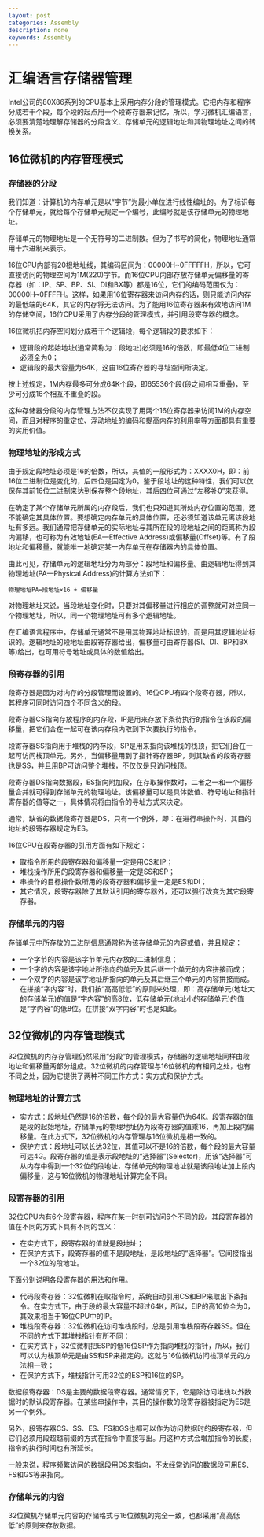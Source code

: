 ```yaml
---
layout: post
categories: Assembly
description: none
keywords: Assembly
---
```

# 汇编语言存储器管理
Intel公司的80X86系列的CPU基本上采用内存分段的管理模式。它把内存和程序分成若干个段，每个段的起点用一个段寄存器来记忆，所以，学习微机汇编语言，必须要清楚地理解存储器的分段含义、存储单元的逻辑地址和其物理地址之间的转换关系。

## 16位微机的内存管理模式
### 存储器的分段
我们知道：计算机的内存单元是以“字节”为最小单位进行线性编址的。为了标识每个存储单元，就给每个存储单元规定一个编号，此编号就是该存储单元的物理地址。

存储单元的物理地址是一个无符号的二进制数。但为了书写的简化，物理地址通常用十六进制来表示。

16位CPU内部有20根地址线，其编码区间为：00000H~0FFFFFH，所以，它可直接访问的物理空间为1M(220)字节。而16位CPU内部存放存储单元偏移量的寄存器（如：IP、SP、BP、SI、DI和BX等）都是16位，它们的编码范围仅为：00000H~0FFFFH。这样，如果用16位寄存器来访问内存的话，则只能访问内存的最低端的64K，其它的内存将无法访问。为了能用16位寄存器来有效地访问1M的存储空间，16位CPU采用了内存分段的管理模式，并引用段寄存器的概念。

16位微机把内存空间划分成若干个逻辑段，每个逻辑段的要求如下：
- 逻辑段的起始地址(通常简称为：段地址)必须是16的倍数，即最低4位二进制必须全为0；
- 逻辑段的最大容量为64K，这由16位寄存器的寻址空间所决定。

按上述规定，1M内存最多可分成64K个段，即65536个段(段之间相互重叠)，至少可分成16个相互不重叠的段。

这种存储器分段的内存管理方法不仅实现了用两个16位寄存器来访问1M的内存空间，而且对程序的重定位、浮动地址的编码和提高内存的利用率等方面都具有重要的实用价值。 

### 物理地址的形成方式
由于规定段地址必须是16的倍数，所以，其值的一般形式为：XXXX0H，即：前16位二进制位是变化的，后四位是固定为0。鉴于段地址的这种特性，我们可以仅保存其前16位二进制来达到保存整个段地址，其后四位可通过“左移补0”来获得。

在确定了某个存储单元所属的内存段后，我们也只知道其所处内存位置的范围，还不能确定其具体位置。要想确定内存单元的具体位置，还必须知道该单元离该段地址有多远。我们通常把存储单元的实际地址与其所在段的段地址之间的距离称为段内偏移，也可称为有效地址(EA—Effective Address)或偏移量(Offset)等。有了段地址和偏移量，就能唯一地确定某一内存单元在存储器内的具体位置。

由此可见，存储单元的逻辑地址分为两部分：段地址和偏移量。由逻辑地址得到其物理地址(PA—Physical Address)的计算方法如下：
```text
物理地址PA=段地址×16 + 偏移量
```
对物理地址来说，当段地址变化时，只要对其偏移量进行相应的调整就可对应同一个物理地址，所以，同一个物理地址可有多个逻辑地址。

在汇编语言程序中，存储单元通常不是用其物理地址标识的，而是用其逻辑地址标识的。逻辑地址的段地址由段寄存器给出，偏移量可由寄存器(SI、DI、BP和BX等)给出，也可用符号地址或具体的数值给出。

### 段寄存器的引用
段寄存器是因为对内存的分段管理而设置的。16位CPU有四个段寄存器，所以，其程序可同时访问四个不同含义的段。

段寄存器CS指向存放程序的内存段，IP是用来存放下条待执行的指令在该段的偏移量，把它们合在一起可在该内存段内取到下次要执行的指令。

段寄存器SS指向用于堆栈的内存段，SP是用来指向该堆栈的栈顶，把它们合在一起可访问栈顶单元。另外，当偏移量用到了指针寄存器BP，则其缺省的段寄存器也是SS，并且用BP可访问整个堆栈，不仅仅是只访问栈顶。

段寄存器DS指向数据段，ES指向附加段，在存取操作数时，二者之一和一个偏移量合并就可得到存储单元的物理地址。该偏移量可以是具体数值、符号地址和指针寄存器的值等之一，具体情况将由指令的寻址方式来决定。

通常，缺省的数据段寄存器是DS，只有一个例外，即：在进行串操作时，其目的地址的段寄存器规定为ES。

16位CPU在段寄存器的引用方面有如下规定：
- 取指令所用的段寄存器和偏移量一定是用CS和IP；
- 堆栈操作所用的段寄存器和偏移量一定是SS和SP；
- 串操作的目标操作数所用的段寄存器和偏移量一定是ES和DI；
- 其它情况，段寄存器除了其默认引用的寄存器外，还可以强行改变为其它段寄存器。
 
### 存储单元的内容
存储单元中所存放的二进制信息通常称为该存储单元的内容或值，并且规定：
- 一个字节的内容是该字节单元内存放的二进制信息；
- 一个字的内容是该字地址所指向的单元及其后继一个单元的内容拼接而成；
- 一个双字的内容是该字地址所指向的单元及其后继三个单元的内容拼接而成。
在拼接“字内容”时，我们按“高高低低”的原则来处理，即：高存储单元(地址大的存储单元)的值是“字内容”的高8位，低存储单元(地址小的存储单元)的值是“字内容”的低8位。在拼接“双字内容”时也是如此。

## 32位微机的内存管理模式 

32位微机的内存存管理仍然采用“分段”的管理模式，存储器的逻辑地址同样由段地址和偏移量两部分组成。32位微机的内存管理与16位微机的有相同之处，也有不同之处，因为它提供了两种不同工作方式：实方式和保护方式。
### 物理地址的计算方式
- 实方式：段地址仍然是16的倍数，每个段的最大容量仍为64K。段寄存器的值是段的起始地址，存储单元的物理地址仍为段寄存器的值乘16，再加上段内偏移量。在此方式下，32位微机的内存管理与16位微机是相一致的。
- 保护方式：段地址可以长达32位，其值可以不是16的倍数，每个段的最大容量可达4G。段寄存器的值是表示段地址的“选择器”(Selector)，用该“选择器”可从内存中得到一个32位的段地址，存储单元的物理地址就是该段地址加上段内偏移量，这与16位微机的物理地址计算完全不同。

### 段寄存器的引用
32位CPU内有6个段寄存器，程序在某一时刻可访问6个不同的段。其段寄存器的值在不同的方式下具有不同的含义：
- 在实方式下，段寄存器的值就是段地址；
- 在保护方式下，段寄存器的值不是段地址，是段地址的“选择器”。它间接指出一个32位的段地址。

下面分别说明各段寄存器的用法和作用。
- 代码段寄存器：32位微机在取指令时，系统自动引用CS和EIP来取出下条指令。在实方式下，由于段的最大容量不超过64K，所以，EIP的高16位全为0，其效果相当于16位CPU中的IP。
- 堆栈段寄存器：32位微机在访问堆栈段时，总是引用堆栈段寄存器SS。但在不同的方式下其堆栈指针有所不同：
- 在实方式下，32位微机把ESP的低16位SP作为指向堆栈的指针，所以，我们可以认为栈顶单元是由SS和SP来指定的。这就与16位微机访问栈顶单元的方法相一致；
- 在保护方式下，堆栈指针可用32位的ESP和16位的SP。

数据段寄存器：DS是主要的数据段寄存器。通常情况下，它是除访问堆栈以外数据时的默认段寄存器。在某些串操作中，其目的操作数的段寄存器被指定为ES是另一个例外。

另外，段寄存器CS、SS、ES、FS和GS也都可以作为访问数据时的段寄存器，但它们必须用段超越前缀的方式在指令中直接写出。用这种方式会增加指令的长度，指令的执行时间也有所延长。

一般来说，程序频繁访问的数据段用DS来指向，不太经常访问的数据段可用ES、FS和GS等来指向。

### 存储单元的内容

32位微机存储单元内容的存储格式与16位微机的完全一致，也都采用“高高低低”的原则来存放数据。





